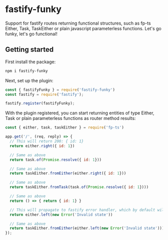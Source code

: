 # fastify-funky

Support for fastify routes returning functional structures, such as fp-ts Either, Task, TaskEither or plain javascript parameterless functions.
Let's go funky, let's go functional!

## Getting started

First install the package:

```bash
npm i fastify-funky
```

Next, set up the plugin:

```js
const { fastifyFunky } = require('fastify-funky')
const fastify = require('fastify');

fastify.register(fastifyFunky);
``` 

With the plugin registered, you can start returning entities of type Either, Task or plain parameterless functions as router method results:

```js
const { either, task, taskEither } = require('fp-ts')

app.get('/', (req, reply) => {
  // This will return 200: { id: 1}
  return either.right({ id: 1})

  // Same as above
  return task.of(Promise.resolve({ id: 1}))

  // Same as above
  return taskEither.fromEither(either.right({ id: 1}))

  // Same as above
  return taskEither.fromTask(task.of(Promise.resolve({ id: 1})))

  // Same as above
  return () => { return { id: 1} } 

  // This will propagate to fastify error handler, which by default will return 500: Internal server error
  return either.left(new Error('Invalid state'))

  // Same as above
  return taskEither.fromEither(either.left(new Error('Invalid state')))
});
```
